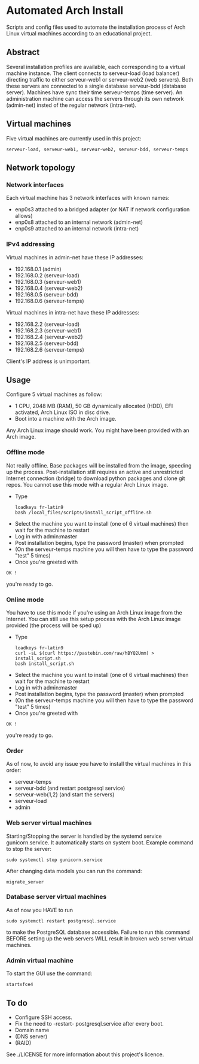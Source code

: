 # Automated Arch Install
Scripts and config files used to automate the installation process of Arch Linux virtual machines according to an educational project.
## Abstract
Several installation profiles are available, each corresponding to a virtual machine instance.
The client connects to serveur-load (load balancer) directing traffic to either serveur-web1 or serveur-web2 (web servers).
Both these servers are connected to a single database serveur-bdd (database server).
Machines have sync their time serveur-temps (time server).
An administration machine can access the servers through its own network (admin-net) insted of the regular network (intra-net).

## Virtual machines
Five virtual machines are currently used in this project:
```commandline
serveur-load, serveur-web1, serveur-web2, serveur-bdd, serveur-temps
```

## Network topology
### Network interfaces
Each virtual machine has 3 network interfaces with known names:
- enp0s3 attached to a bridged adapter (or NAT if network configuration allows)
- enp0s8 attached to an internal network (admin-net)
- enp0s9 attached to an internal network (intra-net)

### IPv4 addressing
Virtual machines in admin-net have these IP addresses:
- 192.168.0.1 (admin)
- 192.168.0.2 (serveur-load)
- 192.168.0.3 (serveur-web1)
- 192.168.0.4 (serveur-web2)
- 192.168.0.5 (serveur-bdd)
- 192.168.0.6 (serveur-temps)

Virtual machines in intra-net have these IP addresses:
- 192.168.2.2 (serveur-load)
- 192.168.2.3 (serveur-web1)
- 192.168.2.4 (serveur-web2)
- 192.168.2.5 (serveur-bdd)
- 192.168.2.6 (serveur-temps)

Client's IP address is unimportant.

## Usage

Configure 5 virtual machines as follow:
- 1 CPU, 2048 MB (RAM), 50 GB dynamically allocated (HDD), EFI activated, Arch Linux ISO in disc drive.
- Boot into a machine with the Arch image.

Any Arch Linux image should work. You might have been provided with an Arch image.


### Offline mode
Not really offline. Base packages will be installed from the image, speeding up the process.
Post-installation still requires an active and unrestricted Internet connection (bridge) to download
python packages and clone git repos.
You cannot use this mode with a regular Arch Linux image.
- Type 
    ```commandline
    loadkeys fr-latin9
    bash /local_files/scripts/install_script_offline.sh
    ```
- Select the machine you want to install (one of 6 virtual machines) then wait for the machine to restart
- Log in with admin:master
- Post installation begins, type the password (master) when prompted
- (On the serveur-temps machine you will then have to type the password "test" 5 times)
- Once you're greeted with
```commandline
OK !
```
you're ready to go.

### Online mode
You have to use this mode if you're using an Arch Linux image from the Internet.
You can still use this setup process with the Arch Linux image provided (the process will be sped up)
- Type 
    ```commandline
    loadkeys fr-latin9
    curl -sL $(curl https://pastebin.com/raw/hBYQ2Umm) > install_script.sh
    bash install_script.sh
    ```
- Select the machine you want to install (one of 6 virtual machines) then wait for the machine to restart
- Log in with admin:master
- Post installation begins, type the password (master) when prompted
- (On the serveur-temps machine you will then have to type the password "test" 5 times)
- Once you're greeted with
```commandline
OK !
```
you're ready to go.

### Order
As of now, to avoid any issue you have to install the virtual machines in this order:
- serveur-temps
- serveur-bdd (and restart postgresql service)
- serveur-web{1,2} (and start the servers)
- serveur-load
- admin

### Web server virtual machines
Starting/Stopping the server is handled by the systemd service gunicorn.service. It automatically starts on system boot.
Example command to stop the server:
```commandline
sudo systemctl stop gunicorn.service
```
After changing data models you can run the command:
```commandline
migrate_server
```

### Database server virtual machines
As of now you HAVE to run
```commandline
sudo systemctl restart postgresql.service
```
to make the PostgreSQL database accessible.
Failure to run this command BEFORE setting up the web servers WILL result in broken web server virtual machines.

### Admin virtual machine
To start the GUI use the command:
```commandline
startxfce4
```

## To do
- Configure SSH access.
- Fix the need to -restart- postgresql.service after every boot.
- Domain name
- (DNS server)
- (RAID)

See ./LICENSE for more information about this project's licence.
